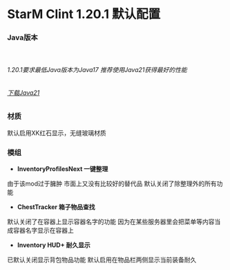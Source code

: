 # StarM Clint 1.20.1 默认配置

### Java版本
<br>

###### 1.20.1要求最低Java版本为Java17 推荐使用Java21获得最好的性能
###### [下载Java21](https://www.oracle.com/cn/java/technologies/downloads/#java21)


### 材质
默认启用XK红石显示，无缝玻璃材质

### 模组

- **InventoryProfilesNext 一键整理**

由于该mod过于臃肿 市面上又没有比较好的替代品 默认关闭了除整理外的所有功能

- **ChestTracker 箱子物品查找**

默认关闭了在容器上显示容器名字的功能 因为在某些服务器里会把菜单等内容当成容器名字显示在容器上

- **Inventory HUD+ 耐久显示**

已默认关闭显示背包物品功能
默认启用在物品栏两侧显示当前装备耐久